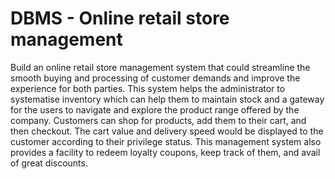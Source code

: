 # DBMS - Online retail store management
Build an online retail store management system that could streamline the smooth buying and processing of customer demands and improve the experience for both parties. This system helps the administrator to systematise inventory which can help them to maintain stock and a gateway for the users to navigate and explore the product range offered by the company.
Customers can shop for products, add them to their cart, and then checkout. The cart value and delivery speed would be displayed to the customer according to their privilege status. This management system also provides a facility to redeem loyalty coupons, keep track of them, and avail of great discounts.
